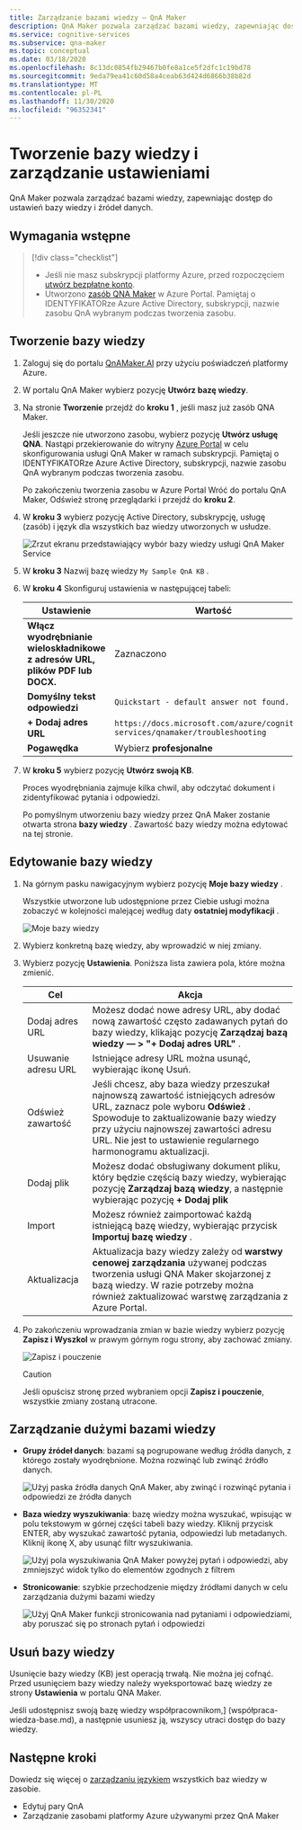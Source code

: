 ```yaml
---
title: Zarządzanie bazami wiedzy — QnA Maker
description: QnA Maker pozwala zarządzać bazami wiedzy, zapewniając dostęp do ustawień i zawartości bazy wiedzy.
ms.service: cognitive-services
ms.subservice: qna-maker
ms.topic: conceptual
ms.date: 03/18/2020
ms.openlocfilehash: 8c13dc0854fb29467b0fe8a1ce5f2dfc1c19bd78
ms.sourcegitcommit: 9eda79ea41c60d58a4ceab63d424d6866b38b82d
ms.translationtype: MT
ms.contentlocale: pl-PL
ms.lasthandoff: 11/30/2020
ms.locfileid: "96352341"
---
```

# <a name="create-knowledge-base-and-manage-settings"></a>Tworzenie bazy wiedzy i zarządzanie ustawieniami

QnA Maker pozwala zarządzać bazami wiedzy, zapewniając dostęp do ustawień bazy wiedzy i źródeł danych.

## <a name="prerequisites"></a>Wymagania wstępne

> [!div class="checklist"]
> * Jeśli nie masz subskrypcji platformy Azure, przed rozpoczęciem [utwórz bezpłatne konto](https://azure.microsoft.com/free/cognitive-services/).
> * Utworzono [zasób QNA Maker](https://ms.portal.azure.com/#create/Microsoft.CognitiveServicesQnAMaker) w Azure Portal. Pamiętaj o IDENTYFIKATORze Azure Active Directory, subskrypcji, nazwie zasobu QnA wybranym podczas tworzenia zasobu.

## <a name="create-a-knowledge-base"></a>Tworzenie bazy wiedzy

1. Zaloguj się do portalu [QnAMaker.AI](https://QnAMaker.ai) przy użyciu poświadczeń platformy Azure.

1. W portalu QnA Maker wybierz pozycję **Utwórz bazę wiedzy**.

1. Na stronie **Tworzenie** przejdź do **kroku 1** , jeśli masz już zasób QNA Maker.

    Jeśli jeszcze nie utworzono zasobu, wybierz pozycję **Utwórz usługę QNA**. Nastąpi przekierowanie do witryny [Azure Portal](https://ms.portal.azure.com/#create/Microsoft.CognitiveServicesQnAMaker) w celu skonfigurowania usługi QnA Maker w ramach subskrypcji. Pamiętaj o IDENTYFIKATORze Azure Active Directory, subskrypcji, nazwie zasobu QnA wybranym podczas tworzenia zasobu.

    Po zakończeniu tworzenia zasobu w Azure Portal Wróć do portalu QnA Maker, Odśwież stronę przeglądarki i przejdź do **kroku 2**.

1. W **kroku 3** wybierz pozycję Active Directory, subskrypcję, usługę (zasób) i język dla wszystkich baz wiedzy utworzonych w usłudze.

   ![Zrzut ekranu przedstawiający wybór bazy wiedzy usługi QnA Maker Service](../media/qnamaker-quickstart-kb/qnaservice-selection.png)

1. W **kroku 3** Nazwij bazę wiedzy `My Sample QnA KB` .

1. W **kroku 4** Skonfiguruj ustawienia w następującej tabeli:

    |Ustawienie|Wartość|
    |--|--|
    |**Włącz wyodrębnianie wieloskładnikowe z adresów URL, plików PDF lub DOCX.**|Zaznaczono|
    |**Domyślny tekst odpowiedzi**| `Quickstart - default answer not found.`|
    |**+ Dodaj adres URL**|`https://docs.microsoft.com/azure/cognitive-services/qnamaker/troubleshooting`|
    |**Pogawędka**|Wybierz **profesjonalne**|

1. W **kroku 5** wybierz pozycję **Utwórz swoją KB**.

    Proces wyodrębniania zajmuje kilka chwil, aby odczytać dokument i zidentyfikować pytania i odpowiedzi.

    Po pomyślnym utworzeniu bazy wiedzy przez QnA Maker zostanie otwarta strona **bazy wiedzy** . Zawartość bazy wiedzy można edytować na tej stronie.

## <a name="edit-knowledge-base"></a>Edytowanie bazy wiedzy

1.  Na górnym pasku nawigacyjnym wybierz pozycję **Moje bazy wiedzy** .

       Wszystkie utworzone lub udostępnione przez Ciebie usługi można zobaczyć w kolejności malejącej według daty **ostatniej modyfikacji** .

       ![Moje bazy wiedzy](../media/qnamaker-how-to-edit-kb/my-kbs.png)

1. Wybierz konkretną bazę wiedzy, aby wprowadzić w niej zmiany.

1.  Wybierz pozycję **Ustawienia**. Poniższa lista zawiera pola, które można zmienić.

       |Cel|Akcja|
       |--|--|
       |Dodaj adres URL|Możesz dodać nowe adresy URL, aby dodać nową zawartość często zadawanych pytań do bazy wiedzy, klikając pozycję **Zarządzaj bazą wiedzy — > "+ Dodaj adres URL"** .|
       |Usuwanie adresu URL|Istniejące adresy URL można usunąć, wybierając ikonę Usuń.|
       |Odśwież zawartość|Jeśli chcesz, aby baza wiedzy przeszukał najnowszą zawartość istniejących adresów URL, zaznacz pole wyboru **Odśwież** . Spowoduje to zaktualizowanie bazy wiedzy przy użyciu najnowszej zawartości adresu URL. Nie jest to ustawienie regularnego harmonogramu aktualizacji.|
       |Dodaj plik|Możesz dodać obsługiwany dokument pliku, który będzie częścią bazy wiedzy, wybierając pozycję **Zarządzaj bazą wiedzy**, a następnie wybierając pozycję **+ Dodaj plik**|
    |Import|Możesz również zaimportować każdą istniejącą bazę wiedzy, wybierając przycisk **Importuj bazę wiedzy** . |
    |Aktualizacja|Aktualizacja bazy wiedzy zależy od **warstwy cenowej zarządzania** używanej podczas tworzenia usługi QNA Maker skojarzonej z bazą wiedzy. W razie potrzeby można również zaktualizować warstwę zarządzania z Azure Portal.

  1. Po zakończeniu wprowadzania zmian w bazie wiedzy wybierz pozycję **Zapisz i Wyszkol** w prawym górnym rogu strony, aby zachować zmiany.

       ![Zapisz i pouczenie](../media/qnamaker-how-to-edit-kb/save-and-train.png)

       >[!CAUTION]
       >Jeśli opuścisz stronę przed wybraniem opcji **Zapisz i pouczenie**, wszystkie zmiany zostaną utracone.



## <a name="manage-large-knowledge-bases"></a>Zarządzanie dużymi bazami wiedzy

* **Grupy źródeł danych**: bazami są pogrupowane według źródła danych, z którego zostały wyodrębnione. Można rozwinąć lub zwinąć źródło danych.

    ![Użyj paska źródła danych QnA Maker, aby zwinąć i rozwinąć pytania i odpowiedzi ze źródła danych](../media/qnamaker-how-to-edit-kb/data-source-grouping.png)

* **Baza wiedzy wyszukiwania**: bazę wiedzy można wyszukać, wpisując w polu tekstowym w górnej części tabeli bazy wiedzy. Kliknij przycisk ENTER, aby wyszukać zawartość pytania, odpowiedzi lub metadanych. Kliknij ikonę X, aby usunąć filtr wyszukiwania.

    ![Użyj pola wyszukiwania QnA Maker powyżej pytań i odpowiedzi, aby zmniejszyć widok tylko do elementów zgodnych z filtrem](../media/qnamaker-how-to-edit-kb/search-paginate-group.png)

* **Stronicowanie**: szybkie przechodzenie między źródłami danych w celu zarządzania dużymi bazami wiedzy

    ![Użyj QnA Maker funkcji stronicowania nad pytaniami i odpowiedziami, aby poruszać się po stronach pytań i odpowiedzi](../media/qnamaker-how-to-edit-kb/pagination.png)

## <a name="delete-knowledge-bases"></a>Usuń bazy wiedzy

Usunięcie bazy wiedzy (KB) jest operacją trwałą. Nie można jej cofnąć. Przed usunięciem bazy wiedzy należy wyeksportować bazę wiedzy ze strony **Ustawienia** w portalu QNA Maker.

Jeśli udostępnisz swoją bazę wiedzy współpracownikom,] (współpraca-wiedza-base.md), a następnie usuniesz ją, wszyscy utraci dostęp do bazy wiedzy.

## <a name="next-steps"></a>Następne kroki

Dowiedz się więcej o [zarządzaniu językiem](../index.yml) wszystkich baz wiedzy w zasobie.

* Edytuj pary QnA
* Zarządzanie zasobami platformy Azure używanymi przez QnA Maker